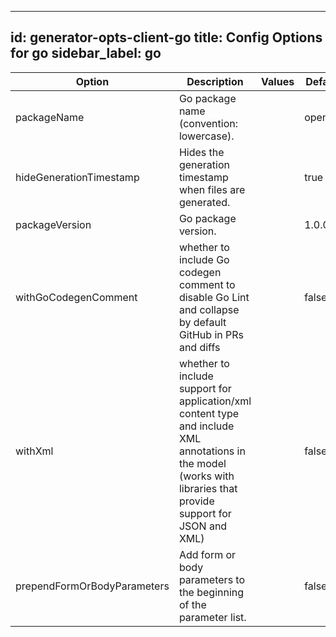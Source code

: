 
---
id: generator-opts-client-go
title: Config Options for go
sidebar_label: go
---

| Option | Description | Values | Default |
| ------ | ----------- | ------ | ------- |
|packageName|Go package name (convention: lowercase).| |openapi|
|hideGenerationTimestamp|Hides the generation timestamp when files are generated.| |true|
|packageVersion|Go package version.| |1.0.0|
|withGoCodegenComment|whether to include Go codegen comment to disable Go Lint and collapse by default GitHub in PRs and diffs| |false|
|withXml|whether to include support for application/xml content type and include XML annotations in the model (works with libraries that provide support for JSON and XML)| |false|
|prependFormOrBodyParameters|Add form or body parameters to the beginning of the parameter list.| |false|

